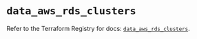 # `data_aws_rds_clusters`

Refer to the Terraform Registry for docs: [`data_aws_rds_clusters`](https://registry.terraform.io/providers/hashicorp/aws/6.0.0/docs/data-sources/rds_clusters).
